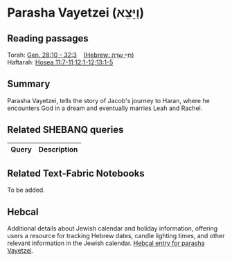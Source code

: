 # Parasha Vayetzei (וַיֵּצֵא)

## Reading passages

Torah: [Gen. 28:10 - 32:3](https://www.stepbible.org/?q=version=NASB2020|reference=Gen.28:10-32:3&options=HNVUG) &nbsp;&nbsp; [(Hebrew: שָׂרָה‎ חַיֵּי)](https://tikkun.io/#/p/vayetzei)<br>
Haftarah: [Hosea 11:7-11;12:1-12;13:1-5](https://www.stepbible.org/?q=version=NASB2020|reference=Hos.11:7-11;12:1-15&options=HNVUG)

## Summary

Parasha Vayetzei, tells the story of Jacob's journey to Haran, where he encounters God in a dream and eventually marries Leah and Rachel.

## Related SHEBANQ queries

Query | Description
--- | ---


## Related Text-Fabric Notebooks

To be added.

## Hebcal

Additional details about Jewish calendar and holiday information, offering users a resource for tracking Hebrew dates, candle lighting times, and other relevant information in the Jewish calendar. [Hebcal entry for parasha Vayetzei](https://www.hebcal.com/sedrot/vayetzei).


